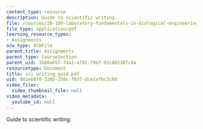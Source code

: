 ```yaml
---
content_type: resource
description: Guide to scientific writing.
file: /courses/20-109-laboratory-fundamentals-in-biological-engineering-fall-2007/001eb8f8328b250cf037dce1af6c2c0d_sci_writing_guid.pdf
file_type: application/pdf
learning_resource_types:
- Assignments
ocw_type: OCWFile
parent_title: Assignments
parent_type: CourseSection
parent_uid: 1b88a657-74a1-a702-79bf-92c805387c4a
resourcetype: Document
title: sci_writing_guid.pdf
uid: 001eb8f8-328b-250c-f037-dce1af6c2c0d
video_files:
  video_thumbnail_file: null
video_metadata:
  youtube_id: null
---
```

Guide to scientific writing.

